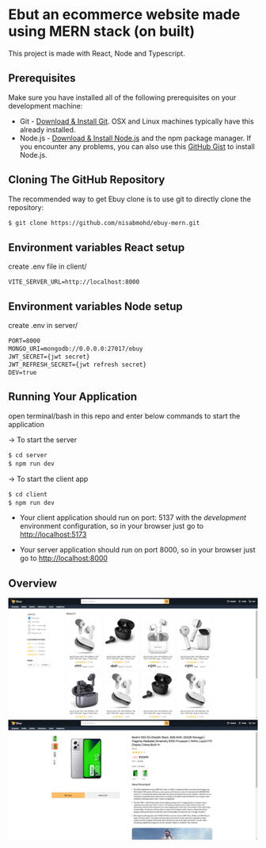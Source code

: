 # Ebut an ecommerce website made using MERN stack (on built)

This project is made with React, Node and Typescript.

## Prerequisites

Make sure you have installed all of the following prerequisites on your development machine:

- Git - [Download & Install Git](https://git-scm.com/downloads). OSX and Linux machines typically have this already installed.
- Node.js - [Download & Install Node.js](https://nodejs.org/en/download/) and the npm package manager. If you encounter any problems, you can also use this [GitHub Gist](https://gist.github.com/isaacs/579814) to install Node.js.

## Cloning The GitHub Repository

The recommended way to get Ebuy clone is to use git to directly clone the repository:

```bash
$ git clone https://github.com/nisabmohd/ebuy-mern.git
```

## Environment variables React setup

create .env file in client/

```
VITE_SERVER_URL=http://localhost:8000
```

## Environment variables Node setup

create .env in server/

```
PORT=8000
MONGO_URI=mongodb://0.0.0.0:27017/ebuy
JWT_SECRET={jwt secret}
JWT_REFRESH_SECRET={jwt refresh secret}
DEV=true
```

## Running Your Application

open terminal/bash in this repo and enter below commands to start the application

&#8594; To start the server

```bash
$ cd server
$ npm run dev
```

&#8594; To start the client app

```bash
$ cd client
$ npm run dev
```

- Your client application should run on port: 5137 with the _development_ environment configuration, so in your browser just go to [http://localhost:5173](http://localhost:5173)

- Your server application should run on port 8000, so in your browser just go to [http://localhost:8000](http://localhost:8000)

## Overview

  <img src="./images/products.png" />
  <img src="./images/product.png" />
